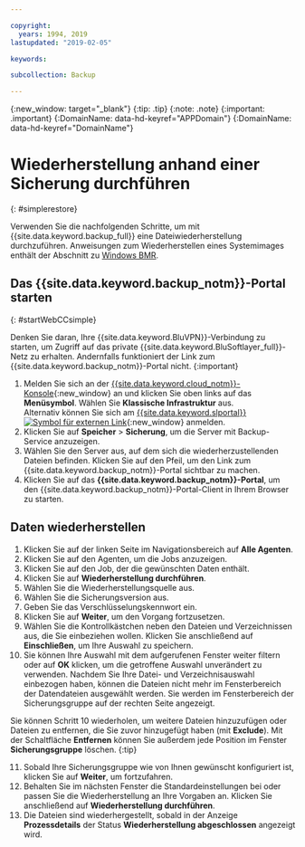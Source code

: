 ```yaml
---

copyright:
  years: 1994, 2019
lastupdated: "2019-02-05"

keywords:

subcollection: Backup

---
```

{:new_window: target="_blank"}
{:tip: .tip}
{:note: .note}
{:important: .important}
{:DomainName: data-hd-keyref="APPDomain"}
{:DomainName: data-hd-keyref="DomainName"}

# Wiederherstellung anhand einer Sicherung durchführen
{: #simplerestore}

Verwenden Sie die nachfolgenden Schritte, um mit {{site.data.keyword.backup_full}} eine Dateiwiederherstellung durchzuführen. Anweisungen zum Wiederherstellen eines Systemimages enthält der Abschnitt zu [Windows BMR](restore-bmr-system-volume-image.html).

## Das {{site.data.keyword.backup_notm}}-Portal starten
{: #startWebCCsimple}

Denken Sie daran, Ihre {{site.data.keyword.BluVPN}}-Verbindung zu starten, um Zugriff auf das private {{site.data.keyword.BluSoftlayer_full}}-Netz zu erhalten. Andernfalls funktioniert der Link zum {{site.data.keyword.backup_notm}}-Portal nicht.
{:important}

1. Melden Sie sich an der [{{site.data.keyword.cloud_notm}}-Konsole](https://{DomainName}/){:new_window} an und klicken Sie oben links auf das **Menüsymbol**. Wählen Sie **Klassische Infrastruktur** aus. <br/>
   Alternativ können Sie sich am [{{site.data.keyword.slportal}} ![Symbol für externen Link](../../icons/launch-glyph.svg "Symbol für externen Link")](https://control.softlayer.com/){:new_window} anmelden.
2. Klicken Sie auf **Speicher** > **Sicherung**, um die Server mit Backup-Service anzuzeigen.
3. Wählen Sie den Server aus, auf dem sich die wiederherzustellenden Dateien befinden. Klicken Sie auf den Pfeil, um den Link zum {{site.data.keyword.backup_notm}}-Portal sichtbar zu machen.
4. Klicken Sie auf das **{{site.data.keyword.backup_notm}}-Portal**, um den {{site.data.keyword.backup_notm}}-Portal-Client in Ihrem Browser zu starten.

## Daten wiederherstellen

1. Klicken Sie auf der linken Seite im Navigationsbereich auf **Alle Agenten**.
2. Klicken Sie auf den Agenten, um die Jobs anzuzeigen.
3. Klicken Sie auf den Job, der die gewünschten Daten enthält.
4. Klicken Sie auf **Wiederherstellung durchführen**.
5. Wählen Sie die Wiederherstellungsquelle aus.
6. Wählen Sie die Sicherungsversion aus.
7. Geben Sie das Verschlüsselungskennwort ein.
8. Klicken Sie auf **Weiter**, um den Vorgang fortzusetzen.
9. Wählen Sie die Kontrollkästchen neben den Dateien und Verzeichnissen aus, die Sie einbeziehen wollen. Klicken Sie anschließend auf **Einschließen**, um Ihre Auswahl zu speichern.
10. Sie können Ihre Auswahl mit dem aufgerufenen Fenster weiter filtern oder auf **OK** klicken, um die getroffene Auswahl unverändert zu verwenden.
Nachdem Sie Ihre Datei- und Verzeichnisauswahl einbezogen haben, können die Dateien nicht mehr im Fensterbereich der Datendateien ausgewählt werden. Sie werden im Fensterbereich der Sicherungsgruppe auf der rechten Seite angezeigt.

   Sie können Schritt 10 wiederholen, um weitere Dateien hinzuzufügen oder Dateien zu entfernen, die Sie zuvor hinzugefügt haben (mit **Exclude**). Mit der Schaltfläche **Entfernen** können Sie außerdem jede Position im Fenster **Sicherungsgruppe** löschen.
   {:tip}

11. Sobald Ihre Sicherungsgruppe wie von Ihnen gewünscht konfiguriert ist, klicken Sie auf **Weiter**, um fortzufahren.
12. Behalten Sie im nächsten Fenster die Standardeinstellungen bei oder passen Sie die Wiederherstellung an Ihre Vorgaben an. Klicken Sie anschließend auf **Wiederherstellung durchführen**.
13. Die Dateien sind wiederhergestellt, sobald in der Anzeige **Prozessdetails** der Status **Wiederherstellung abgeschlossen** angezeigt wird.
